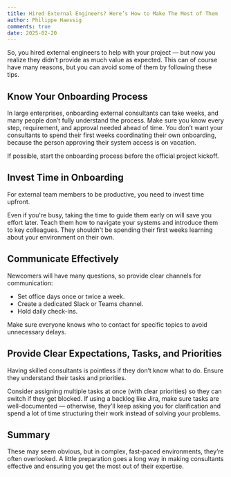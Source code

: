 ```yaml
---
title: Hired External Engineers? Here’s How to Make The Most of Them
author: Philippe Haessig
comments: true
date: 2025-02-20
---
```


So, you hired external engineers to help with your project — but now you realize
they didn’t provide as much value as expected. This can of course have many
reasons, but you can avoid some of them by following these tips.

## Know Your Onboarding Process

In large enterprises, onboarding external consultants can take weeks, and many
people don’t fully understand the process. Make sure you know every step,
requirement, and approval needed ahead of time. You don’t want your consultants
to spend their first weeks coordinating their own onboarding, because the person
approving their system access is on vacation.

If possible, start the onboarding process before the official project kickoff.

## Invest Time in Onboarding

For external team members to be productive, you need to invest time upfront.

Even if you're busy, taking the time to guide them early on will save you effort
later. Teach them how to navigate your systems and introduce them to key
colleagues. They shouldn't be spending their first weeks learning about your
environment on their own.

## Communicate Effectively

Newcomers will have many questions, so provide clear channels for communication:

- Set office days once or twice a week.
- Create a dedicated Slack or Teams channel.
- Hold daily check-ins.

Make sure everyone knows who to contact for specific topics to avoid unnecessary
delays.

## Provide Clear Expectations, Tasks, and Priorities

Having skilled consultants is pointless if they don’t know what to do. Ensure
they understand their tasks and priorities.

Consider assigning multiple tasks at once (with clear priorities) so they can
switch if they get blocked. If using a backlog like Jira, make sure tasks are
well-documented — otherwise, they’ll keep asking you for clarification and spend
a lot of time structuring their work instead of solving your problems.

## Summary

These may seem obvious, but in complex, fast-paced environments, they’re often
overlooked. A little preparation goes a long way in making consultants effective
and ensuring you get the most out of their expertise.
